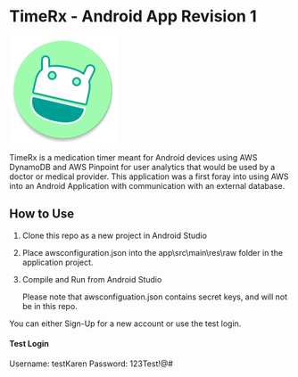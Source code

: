 # TimeRx - Android App Revision 1


![Logo](https://github.com/KCamaso/SeniorProjectRev1/blob/master/app/src/main/res/mipmap-xxxhdpi/ic_launcher_round.png)

TimeRx is a medication timer meant for Android devices using AWS DynamoDB and AWS Pinpoint for user analytics that would be used by a doctor or medical provider.
This application was a first foray into using AWS into an Android Application with communication with an external database.
## How to Use

1. Clone this repo as a new project in Android Studio
2. Place awsconfiguration.json into the app\src\main\res\raw folder in the application project.
3. Compile and Run from Android Studio

   Please note that awsconfiguation.json contains secret keys, and will not be in this repo.

You can either Sign-Up for a new account or use the test login.



#### Test Login

Username: testKaren
Password: 123Test!@#

